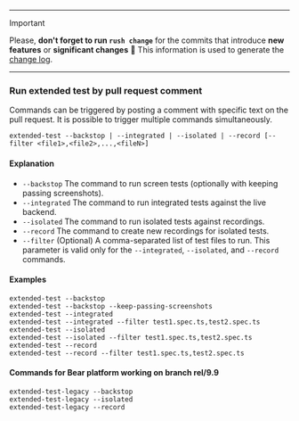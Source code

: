 <!--
Description of changes.
-->

---

> [!IMPORTANT]
> Please, **don't forget to run `rush change`** for the commits that introduce **new features** or **significant changes** 🙏 This information is used to generate the [change log](https://github.com/gooddata/gooddata-ui-sdk/blob/master/libs/sdk-ui-all/CHANGELOG.md).

---

### Run extended test by pull request comment

Commands can be triggered by posting a comment with specific text on the pull request. It is possible to trigger multiple commands simultaneously.

```
extended-test --backstop | --integrated | --isolated | --record [--filter <file1>,<file2>,...,<fileN>]
```

#### Explanation

-   `--backstop` The command to run screen tests (optionally with keeping passing screenshots).
-   `--integrated` The command to run integrated tests against the live backend.
-   `--isolated` The command to run isolated tests against recordings.
-   `--record` The command to create new recordings for isolated tests.
-   `--filter` (Optional) A comma-separated list of test files to run. This parameter is valid only for the `--integrated`, `--isolated`, and `--record` commands.

#### Examples

```
extended-test --backstop
extended-test --backstop --keep-passing-screenshots
extended-test --integrated
extended-test --integrated --filter test1.spec.ts,test2.spec.ts
extended-test --isolated
extended-test --isolated --filter test1.spec.ts,test2.spec.ts
extended-test --record
extended-test --record --filter test1.spec.ts,test2.spec.ts
```

#### Commands for Bear platform working on branch rel/9.9

```
extended-test-legacy --backstop
extended-test-legacy --isolated
extended-test-legacy --record
```
